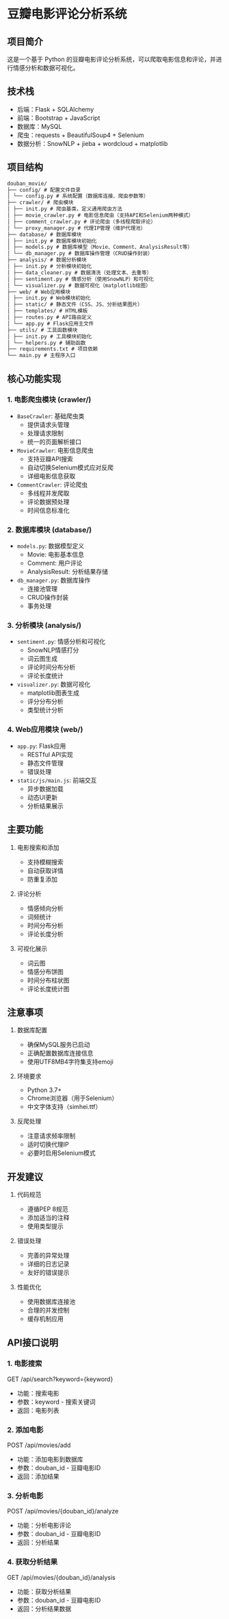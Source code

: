 # 豆瓣电影评论分析系统

## 项目简介
这是一个基于 Python 的豆瓣电影评论分析系统，可以爬取电影信息和评论，并进行情感分析和数据可视化。

## 技术栈
- 后端：Flask + SQLAlchemy
- 前端：Bootstrap + JavaScript
- 数据库：MySQL
- 爬虫：requests + BeautifulSoup4 + Selenium
- 数据分析：SnowNLP + jieba + wordcloud + matplotlib

## 项目结构
```txt
douban_movie/
├── config/ # 配置文件目录
│ └── config.py # 系统配置（数据库连接、爬虫参数等）
├── crawler/ # 爬虫模块
│ ├── init.py # 爬虫基类，定义通用爬虫方法
│ ├── movie_crawler.py # 电影信息爬虫（支持API和Selenium两种模式）
│ ├── comment_crawler.py # 评论爬虫（多线程爬取评论）
│ └── proxy_manager.py # 代理IP管理（维护代理池）
├── database/ # 数据库模块
│ ├── init.py # 数据库模块初始化
│ ├── models.py # 数据库模型（Movie、Comment、AnalysisResult等）
│ └── db_manager.py # 数据库操作管理（CRUD操作封装）
├── analysis/ # 数据分析模块
│ ├── init.py # 分析模块初始化
│ ├── data_cleaner.py # 数据清洗（处理文本、去重等）
│ ├── sentiment.py # 情感分析（使用SnowNLP）和可视化
│ └── visualizer.py # 数据可视化（matplotlib绘图）
├── web/ # Web应用模块
│ ├── init.py # Web模块初始化
│ ├── static/ # 静态文件（CSS、JS、分析结果图片）
│ ├── templates/ # HTML模板
│ ├── routes.py # API路由定义
│ └── app.py # Flask应用主文件
├── utils/ # 工具函数模块
│ ├── init.py # 工具模块初始化
│ └── helpers.py # 辅助函数
├── requirements.txt # 项目依赖
└── main.py # 主程序入口
```


## 核心功能实现

### 1. 电影爬虫模块 (crawler/)
- `BaseCrawler`: 基础爬虫类
  - 提供请求头管理
  - 处理请求限制
  - 统一的页面解析接口
- `MovieCrawler`: 电影信息爬虫
  - 支持豆瓣API搜索
  - 自动切换Selenium模式应对反爬
  - 详细电影信息获取
- `CommentCrawler`: 评论爬虫
  - 多线程并发爬取
  - 评论数据预处理
  - 时间信息标准化

### 2. 数据库模块 (database/)
- `models.py`: 数据模型定义
  - Movie: 电影基本信息
  - Comment: 用户评论
  - AnalysisResult: 分析结果存储
- `db_manager.py`: 数据库操作
  - 连接池管理
  - CRUD操作封装
  - 事务处理

### 3. 分析模块 (analysis/)
- `sentiment.py`: 情感分析和可视化
  - SnowNLP情感打分
  - 词云图生成
  - 评论时间分布分析
  - 评论长度统计
- `visualizer.py`: 数据可视化
  - matplotlib图表生成
  - 评分分布分析
  - 类型统计分析

### 4. Web应用模块 (web/)
- `app.py`: Flask应用
  - RESTful API实现
  - 静态文件管理
  - 错误处理
- `static/js/main.js`: 前端交互
  - 异步数据加载
  - 动态UI更新
  - 分析结果展示

## 主要功能
1. 电影搜索和添加
   - 支持模糊搜索
   - 自动获取详情
   - 防重复添加

2. 评论分析
   - 情感倾向分析
   - 词频统计
   - 时间分布分析
   - 评论长度分析

3. 可视化展示
   - 词云图
   - 情感分布饼图
   - 时间分布柱状图
   - 评论长度统计图


## 注意事项
1. 数据库配置
   - 确保MySQL服务已启动
   - 正确配置数据库连接信息
   - 使用UTF8MB4字符集支持emoji

2. 环境要求
   - Python 3.7+
   - Chrome浏览器（用于Selenium）
   - 中文字体支持（simhei.ttf）

3. 反爬处理
   - 注意请求频率限制
   - 适时切换代理IP
   - 必要时启用Selenium模式

## 开发建议
1. 代码规范
   - 遵循PEP 8规范
   - 添加适当的注释
   - 使用类型提示

2. 错误处理
   - 完善的异常处理
   - 详细的日志记录
   - 友好的错误提示

3. 性能优化
   - 使用数据库连接池
   - 合理的并发控制
   - 缓存机制应用

## API接口说明

### 1. 电影搜索
GET /api/search?keyword={keyword}
- 功能：搜索电影
- 参数：keyword - 搜索关键词
- 返回：电影列表

### 2. 添加电影
POST /api/movies/add
- 功能：添加电影到数据库
- 参数：douban_id - 豆瓣电影ID
- 返回：添加结果

### 3. 分析电影
POST /api/movies/{douban_id}/analyze
- 功能：分析电影评论
- 参数：douban_id - 豆瓣电影ID
- 返回：分析结果

### 4. 获取分析结果
GET /api/movies/{douban_id}/analysis
- 功能：获取分析结果
- 参数：douban_id - 豆瓣电影ID
- 返回：分析结果数据
